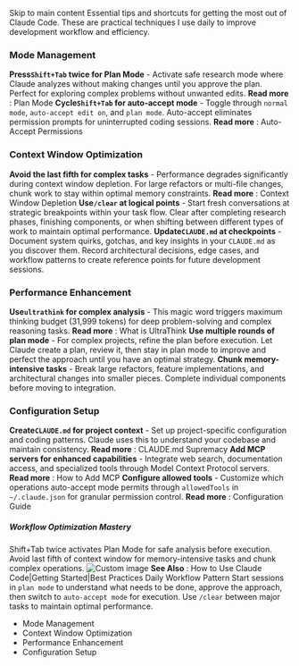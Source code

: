 Skip to main content
Essential tips and shortcuts for getting the most out of Claude Code. These are practical techniques I use daily to improve development workflow and efficiency.
### Mode Management​
**Press`Shift+Tab` twice for Plan Mode** - Activate safe research mode where Claude analyzes without making changes until you approve the plan. Perfect for exploring complex problems without unwanted edits. **Read more** : Plan Mode
**Cycle`Shift+Tab` for auto-accept mode** - Toggle through `normal mode`, `auto-accept edit on`, and `plan mode`. Auto-accept eliminates permission prompts for uninterrupted coding sessions. **Read more** : Auto-Accept Permissions
### Context Window Optimization​
**Avoid the last fifth for complex tasks** - Performance degrades significantly during context window depletion. For large refactors or multi-file changes, chunk work to stay within optimal memory constraints. **Read more** : Context Window Depletion
**Use`/clear` at logical points** - Start fresh conversations at strategic breakpoints within your task flow. Clear after completing research phases, finishing components, or when shifting between different types of work to maintain optimal performance.
**Update`CLAUDE.md` at checkpoints** - Document system quirks, gotchas, and key insights in your `CLAUDE.md` as you discover them. Record architectural decisions, edge cases, and workflow patterns to create reference points for future development sessions.
### Performance Enhancement​
**Use`ultrathink` for complex analysis** - This magic word triggers maximum thinking budget (31,999 tokens) for deep problem-solving and complex reasoning tasks. **Read more** : What is UltraThink
**Use multiple rounds of plan mode** - For complex projects, refine the plan before execution. Let Claude create a plan, review it, then stay in plan mode to improve and perfect the approach until you have an optimal strategy.
**Chunk memory-intensive tasks** - Break large refactors, feature implementations, and architectural changes into smaller pieces. Complete individual components before moving to integration.
### Configuration Setup​
**Create`CLAUDE.md` for project context** - Set up project-specific configuration and coding patterns. Claude uses this to understand your codebase and maintain consistency. **Read more** : CLAUDE.md Supremacy
**Add MCP servers for enhanced capabilities** - Integrate web search, documentation access, and specialized tools through Model Context Protocol servers. **Read more** : How to Add MCP
**Configure allowed tools** - Customize which operations auto-accept mode permits through `allowedTools` in `~/.claude.json` for granular permission control. **Read more** : Configuration Guide
##### Workflow Optimization Mastery
Shift+Tab twice activates Plan Mode for safe analysis before execution. Avoid last fifth of context window for memory-intensive tasks and chunk complex operations.
![Custom image](https://www.claudelog.com/img/discovery/025.png)
**See Also** : How to Use Claude Code|Getting Started|Best Practices
Daily Workflow Pattern
Start sessions in `plan mode` to understand what needs to be done, approve the approach, then switch to `auto-accept mode` for execution. Use `/clear` between major tasks to maintain optimal performance.
  * Mode Management
  * Context Window Optimization
  * Performance Enhancement
  * Configuration Setup


